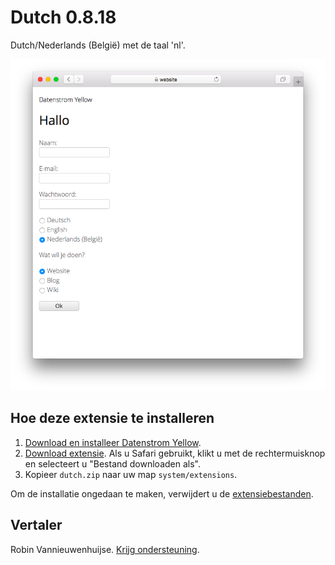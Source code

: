Dutch 0.8.18
============
Dutch/Nederlands (België) met de taal 'nl'.

<p align="center"><img src="dutch-screenshot.png?raw=true" alt="Screenshot"></p>

## Hoe deze extensie te installeren

1. [Download en installeer Datenstrom Yellow](https://github.com/datenstrom/yellow/).
2. [Download extensie](https://github.com/datenstrom/yellow-extensions/raw/master/zip/dutch.zip). Als u Safari gebruikt, klikt u met de rechtermuisknop en selecteert u "Bestand downloaden als".
3. Kopieer `dutch.zip` naar uw map `system/extensions`.

Om de installatie ongedaan te maken, verwijdert u de [extensiebestanden](extension.ini).

## Vertaler

Robin Vannieuwenhuijse. [Krijg ondersteuning](https://datenstrom.se/yellow/help/).
